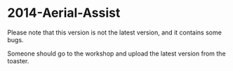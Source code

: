 2014-Aerial-Assist
==================
Please note that this version is not the latest version, and it contains some bugs.

Someone should go to the workshop and upload the latest version from the toaster.
